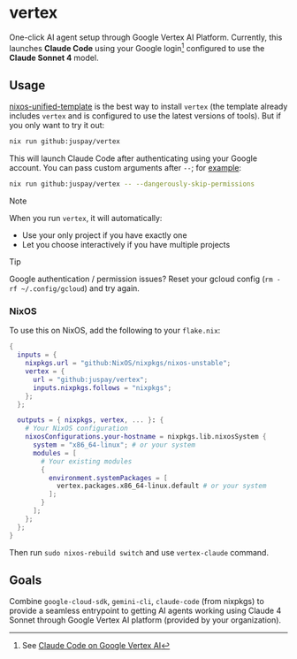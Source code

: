 # vertex

One-click AI agent setup through Google Vertex AI Platform. Currently, this launches **Claude Code** using your Google login[^cc] configured to use the **Claude Sonnet 4** model.

[^cc]: See [Claude Code on Google Vertex AI](https://docs.anthropic.com/en/docs/claude-code/google-vertex-ai)

## Usage

[nixos-unified-template](https://github.com/juspay/nixos-unified-template) is the best way to install `vertex` (the template already includes `vertex` and is configured to use the latest versions of tools). But if you only want to try it out:

```sh
nix run github:juspay/vertex
```

This will launch Claude Code after authenticating using your Google account. You can pass custom arguments after `--`; for [example](https://www.anthropic.com/engineering/claude-code-best-practices#d-safe-yolo-mode):

```sh
nix run github:juspay/vertex -- --dangerously-skip-permissions
```

> [!NOTE]
> When you run `vertex`, it will automatically:
> - Use your only project if you have exactly one
> - Let you choose interactively if you have multiple projects

> [!TIP]
> Google authentication / permission issues? Reset your gcloud config (`rm -rf ~/.config/gcloud`) and try again.

### NixOS

To use this on NixOS, add the following to your `flake.nix`:

```nix
{
  inputs = {
    nixpkgs.url = "github:NixOS/nixpkgs/nixos-unstable";
    vertex = {
      url = "github:juspay/vertex";
      inputs.nixpkgs.follows = "nixpkgs";
    };
  };

  outputs = { nixpkgs, vertex, ... }: {
    # Your NixOS configuration
    nixosConfigurations.your-hostname = nixpkgs.lib.nixosSystem {
      system = "x86_64-linux"; # or your system
      modules = [
        # Your existing modules
        {
          environment.systemPackages = [
            vertex.packages.x86_64-linux.default # or your system
          ];
        }
      ];
    };
  };
}
```

Then run `sudo nixos-rebuild switch` and use `vertex-claude` command.

## Goals

Combine `google-cloud-sdk`, `gemini-cli`, `claude-code` (from nixpkgs) to provide a seamless entrypoint to getting AI agents working using Claude 4 Sonnet through Google Vertex AI platform (provided by your organization).

